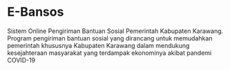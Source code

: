 # E-Bansos
Sistem Online Pengiriman Bantuan Sosial Pemerintah Kabupaten Karawang. Program pengiriman bantuan sosial yang dirancang untuk memudahkan pemerintah khususnya Kabupaten Karawang dalam mendukung kesejahteraan masyarakat yang terdampak ekonominya akibat pandemi COVID-19
